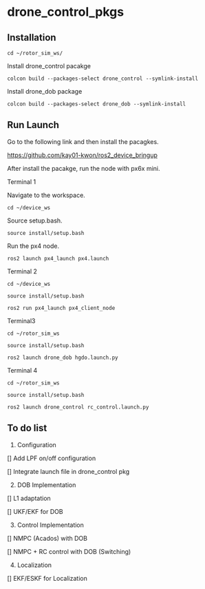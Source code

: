 # drone_control_pkgs

## Installation

```
cd ~/rotor_sim_ws/
```
Install drone_control pacakge
```
colcon build --packages-select drone_control --symlink-install
```

Install drone_dob package
```
colcon build --packages-select drone_dob --symlink-install
```


## Run Launch

Go to the following link and then install the pacagkes.

https://github.com/kay01-kwon/ros2_device_bringup

After install the pacakge, run the node with px6x mini.

Terminal 1

Navigate to the workspace.
```
cd ~/device_ws 
```
Source setup.bash.
```
source install/setup.bash
```
Run the px4 node.
```
ros2 launch px4_launch px4.launch
```
Terminal 2
```
cd ~/device_ws
```

```
source install/setup.bash
```

```
ros2 run px4_launch px4_client_node
```

Terminal3
```
cd ~/rotor_sim_ws
```

```
source install/setup.bash
```

```
ros2 launch drone_dob hgdo.launch.py
```


Terminal 4
```
cd ~/rotor_sim_ws
```

```
source install/setup.bash
```

```
ros2 launch drone_control rc_control.launch.py
```

## To do list

1. Configuration

[] Add LPF on/off configuration

[] Integrate launch file in drone_control pkg

2. DOB Implementation

[] L1 adaptation 

[] UKF/EKF for DOB

3. Control Implementation

[] NMPC (Acados) with DOB

[] NMPC + RC control with DOB (Switching)

4. Localization

[] EKF/ESKF for Localization